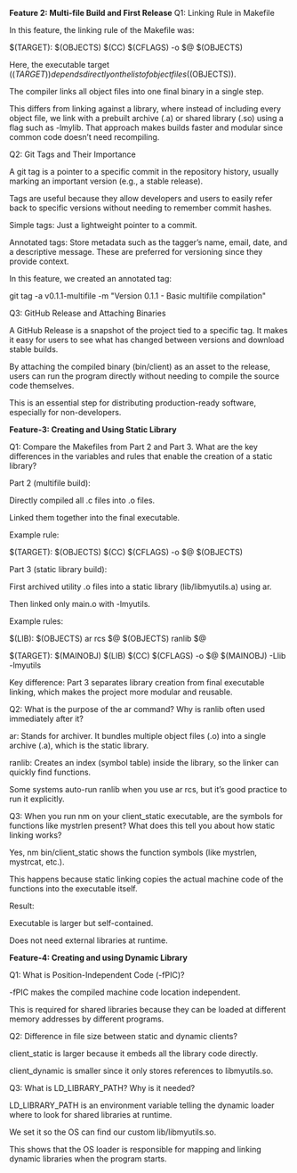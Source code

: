 **Feature 2: Multi-file Build and First Release**
Q1: Linking Rule in Makefile

In this feature, the linking rule of the Makefile was:

$(TARGET): $(OBJECTS)
    $(CC) $(CFLAGS) -o $@ $(OBJECTS)


Here, the executable target ($(TARGET)) depends directly on the list of object files ($(OBJECTS)).

The compiler links all object files into one final binary in a single step.

This differs from linking against a library, where instead of including every object file, we link with a prebuilt archive (.a) or shared library (.so) using a flag such as -lmylib. That approach makes builds faster and modular since common code doesn’t need recompiling.

Q2: Git Tags and Their Importance

A git tag is a pointer to a specific commit in the repository history, usually marking an important version (e.g., a stable release).

Tags are useful because they allow developers and users to easily refer back to specific versions without needing to remember commit hashes.

Simple tags: Just a lightweight pointer to a commit.

Annotated tags: Store metadata such as the tagger’s name, email, date, and a descriptive message. These are preferred for versioning since they provide context.

In this feature, we created an annotated tag:

git tag -a v0.1.1-multifile -m "Version 0.1.1 - Basic multifile compilation"

Q3: GitHub Release and Attaching Binaries

A GitHub Release is a snapshot of the project tied to a specific tag. It makes it easy for users to see what has changed between versions and download stable builds.

By attaching the compiled binary (bin/client) as an asset to the release, users can run the program directly without needing to compile the source code themselves.

This is an essential step for distributing production-ready software, especially for non-developers.

**Feature-3: Creating and Using Static Library**

Q1: Compare the Makefiles from Part 2 and Part 3. What are the key differences in the variables and rules that enable the creation of a static library?

Part 2 (multifile build):

Directly compiled all .c files into .o files.

Linked them together into the final executable.

Example rule:

$(TARGET): $(OBJECTS)
	$(CC) $(CFLAGS) -o $@ $(OBJECTS)


Part 3 (static library build):

First archived utility .o files into a static library (lib/libmyutils.a) using ar.

Then linked only main.o with -lmyutils.

Example rules:

$(LIB): $(OBJECTS)
	ar rcs $@ $(OBJECTS)
	ranlib $@

$(TARGET): $(MAINOBJ) $(LIB)
	$(CC) $(CFLAGS) -o $@ $(MAINOBJ) -Llib -lmyutils


 Key difference: Part 3 separates library creation from final executable linking, which makes the project more modular and reusable.

Q2: What is the purpose of the ar command? Why is ranlib often used immediately after it?

ar: Stands for archiver. It bundles multiple object files (.o) into a single archive (.a), which is the static library.

ranlib: Creates an index (symbol table) inside the library, so the linker can quickly find functions.

Some systems auto-run ranlib when you use ar rcs, but it’s good practice to run it explicitly.

Q3: When you run nm on your client_static executable, are the symbols for functions like mystrlen present? What does this tell you about how static linking works?

Yes, nm bin/client_static shows the function symbols (like mystrlen, mystrcat, etc.).

This happens because static linking copies the actual machine code of the functions into the executable itself.

 Result:

Executable is larger but self-contained.

Does not need external libraries at runtime.

**Feature-4: Creating and using Dynamic Library**

Q1: What is Position-Independent Code (-fPIC)?

-fPIC makes the compiled machine code location independent.

This is required for shared libraries because they can be loaded at different memory addresses by different programs.

Q2: Difference in file size between static and dynamic clients?

client_static is larger because it embeds all the library code directly.

client_dynamic is smaller since it only stores references to libmyutils.so.

Q3: What is LD_LIBRARY_PATH? Why is it needed?

LD_LIBRARY_PATH is an environment variable telling the dynamic loader where to look for shared libraries at runtime.

We set it so the OS can find our custom lib/libmyutils.so.

This shows that the OS loader is responsible for mapping and linking dynamic libraries when the program starts.


